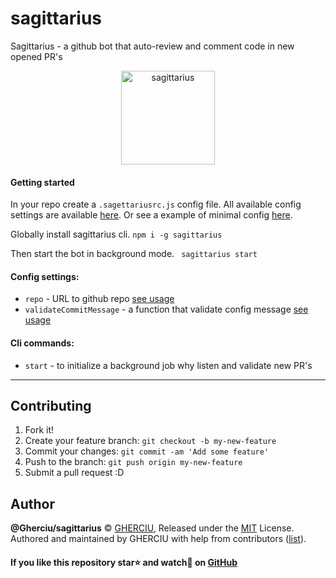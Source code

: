 # sagittarius
Sagittarius - a github bot that auto-review and comment code in new opened PR's

<center><img src="https://github.com/Gherciu/sagittarius/blob/master/sagittarius-logo.png" alt="sagittarius" width="150px" height="150px"/></center>

#### Getting started

In your repo create a `.sagettariusrc.js` config file.
All available config settings are available [here](http://github.com). Or see a example of minimal config [here](http://github.com).

Globally install sagittarius cli.
`npm i -g sagittarius`

Then start the bot in background mode.
` sagittarius start`

#### Config settings:
- `repo` - URL to github repo [see usage](http://github.com)
- `validateCommitMessage` - a function that validate config message [see usage](http://github.com)


#### Cli commands:
- `start` - to initialize a background job why listen and validate new PR's

---

## Contributing

1. Fork it!
2. Create your feature branch: `git checkout -b my-new-feature`
3. Commit your changes: `git commit -am 'Add some feature'`
4. Push to the branch: `git push origin my-new-feature`
5. Submit a pull request :D

## Author

**@Gherciu/sagittarius** © [GHERCIU](https://github.com/Gherciu), Released under the [MIT](./LICENSE) License.<br>
Authored and maintained by GHERCIU with help from contributors ([list](https://github.com/Gherciu/sagittarius/contributors)).

#### If you like this repository star⭐ and watch👀 on [GitHub](https://github.com/Gherciu/sagittarius)
